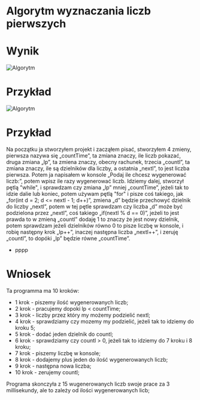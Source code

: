 # Algorytm wyznaczania liczb pierwszych

# Wynik
![Algorytm](https://cdn.discordapp.com/attachments/947215628983500850/955914843091771422/obraz_2022-03-22_203937.png)
# Przykład
![Algorytm](https://cdn.discordapp.com/attachments/947215628983500850/955915199196565595/unknown.png)
# Przykład
Na początku ja stworzyłem projekt i zacząłem pisać, stworzyłem 4 zmieny, pierwsza nazywa się „countTime”, ta zmiana znaczy, ile liczb pokazać, druga zmiana „lp”, ta zmiena znaczy, obecny rachunek, trzecia „countl”, ta zmiana znaczy, ile są dzielników dla liczby, a ostatnia „nextl”, to jest liczba pierwsza. Potem ja napisałem w konsole „Podaj ile chcesz wygenerować liczb:”, potem wpisz ile razy wygenerować liczb. Idziemy dalej, stworzył pętlą "while", i sprawdzam czy zmiana „lp” mniej „countTime”, jeżeli tak to idzie dalie lub koniec, potem używam pętlą "for" і pisze coś takiego, jak „for(int d = 2; d <= nextl - 1; d++)”, zmiena „d” będzie przechowyć dzielnik do liczby „nextl”, potem w tej pętle sprawdzam czy liczba „d” może być podzielona przez „nextl”, coś takiego „if(nextl % d == 0)”, jeżeli to jest prawda to w zmieną „countl” dodaję 1 to znaczy że jest nowy dzielnik, potem sprawdzam jeżeli dzielników równo 0 to pisze liczbę w konsole, i robię następny krok „lp++”, inaczej następna liczba „nextl++”, i zeruję „countl”, to dopóki „lp” będzie równe „countTime”. 
- pppp
# Wniosek 
Ta programma ma 10 kroków:
+ 1 krok - piszemy ilość wygenerowanych liczb;
+ 2 krok - pracujemy dopoki lp < countTime;
+ 3 krok - liczby przez który my możemy podzielić nextl;
+ 4 krok - sprawdziamy czy mozemy my podzielić, jeżeli tak to idziemy do kroku 5;
+ 5 krok - dodać jeden dzielnik do countl;
+ 6 krok - sprawdziamy czy countl > 0, jeżeli tak to idziemy do 7 kroku i 8 kroku;
+ 7 krok - piszemy liczbę w konsole;
+ 8 krok - dodajemy plus jeden do ilość wygenerowanych liczb;
+ 9 krok - następna nowa liczba;
+ 10 krok - zerujemy countl;

Programa skonczyła z 15 wugenerowanych liczb swoje prace za 3 millisekundy, ale to zależy od ilości wygenerowanych licb;
